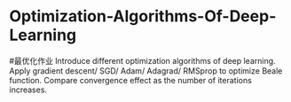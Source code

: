 # Optimization-Algorithms-Of-Deep-Learning
#最优化作业
Introduce different optimization algorithms of deep learning.
Apply gradient descent/ SGD/ Adam/ Adagrad/ RMSprop to optimize Beale function.
Compare convergence effect as the number of iterations increases.
